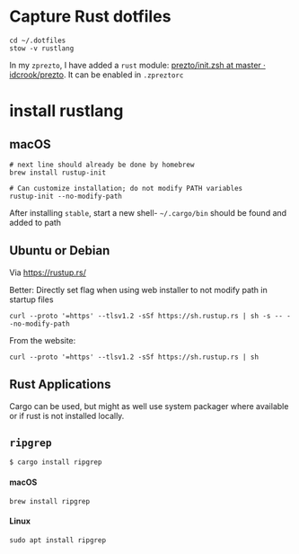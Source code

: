 Capture Rust dotfiles
=====================

```
cd ~/.dotfiles
stow -v rustlang
```

In my `zprezto`, I have added a `rust` module: [prezto/init.zsh at master · idcrook/prezto](https://github.com/idcrook/prezto/blob/master/modules/rust/init.zsh). It can be enabled in `.zpreztorc`

install rustlang
================

macOS
-----

```
# next line should already be done by homebrew
brew install rustup-init

# Can customize installation; do not modify PATH variables
rustup-init --no-modify-path
```

After installing `stable`, start a new shell- `~/.cargo/bin` should be found and added to path

Ubuntu or Debian
----------------

Via https://rustup.rs/

Better: Directly set flag when using web installer to not modify path in startup files

```shell
curl --proto '=https' --tlsv1.2 -sSf https://sh.rustup.rs | sh -s -- --no-modify-path
```

From the website:

```shell
curl --proto '=https' --tlsv1.2 -sSf https://sh.rustup.rs | sh
```

Rust Applications
-----------------

Cargo can be used, but might as well use system packager where available or if rust is not installed locally.

`ripgrep`
---------

```console
$ cargo install ripgrep
```

#### macOS

```shell
brew install ripgrep
```

#### Linux

```shell
sudo apt install ripgrep
```
